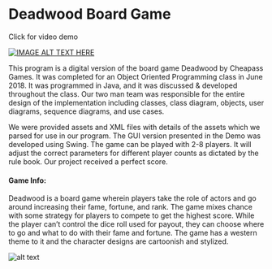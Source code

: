 # Deadwood Board Game

Click for video demo

[![IMAGE ALT TEXT HERE](https://img.youtube.com/vi/MmYYEW8YpxU/0.jpg)](https://www.youtube.com/watch?v=MmYYEW8YpxU)


This program is a digital version of the board game Deadwood by Cheapass Games. It was completed for an Object Oriented Programming
class in June 2018. It was programmed in Java, and it was discussed & developed throughout the class. Our two man team was 
responsible for the entire design of the implementation including classes, class diagram, objects, user diagrams, sequence diagrams,
and use cases. 

We were provided assets and XML files with details of the assets which we parsed for use in our program. The GUI version presented 
in the Demo was developed using Swing. The game can be played with 2-8 players. It will adjust the correct parameters for
different player counts as dictated by the rule book. Our project received a perfect score.

#### Game Info:
Deadwood is a board game wherein players take the role of actors and go around increasing their fame, fortune, and rank. 
The game mixes chance with some strategy for players to compete to get the highest score. While the player can’t control 
the dice roll used for payout, they can choose where to go and what to do with their fame and fortune. The game has a western
theme to it and the character designs are cartoonish and stylized. 

![alt text](https://raw.githubusercontent.com/prestondcarroll/projects/master/Deadwood_Board_Game/deawood.png)

